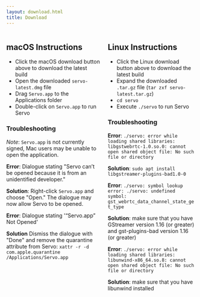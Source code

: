 ```yaml
---
layout: download.html
title: Download
---
```


<div class="columns">
  <div class="column">

## macOS Instructions

* Click the macOS download button above to download the latest build
* Open the downloaded `servo-latest.dmg` file
* Drag `Servo.app` to the Applications folder
* Double-click on `Servo.app` to run Servo

### Troubleshooting

*Note*: `Servo.app` is not currently signed, Mac users may be unable to open the application.

**Error**: Dialogue stating "Servo can’t be opened because it is from an unidentified developer."

**Solution**: Right-click `Servo.app` and choose "Open." The dialogue may now allow Servo to be opened.

**Error**: Dialogue stating '“Servo.app” Not Opened'

**Solution** Dismiss the dialogue with "Done" and remove the quarantine attribute from Servo: `xattr -r -d com.apple.quarantine /Applications/Servo.app`

  </div>
  <div class="column">

## Linux Instructions

* Click the Linux download button above to download the latest build
* Expand the downloaded `.tar.gz` file (`tar zxf servo-latest.tar.gz`)
* `cd servo`
* Execute `./servo` to run Servo

### Troubleshooting

**Error**: `./servo: error while loading shared libraries: libgstwebrtc-1.0.so.0: cannot open shared object file: No such file or directory`

**Solution**: `sudo apt install libgstreamer-plugins-bad1.0-0`

**Error**: `./servo: symbol lookup error: ./servo: undefined symbol: gst_webrtc_data_channel_state_get_type`

**Solution**: make sure that you have GStreamer version 1.16 (or greater) and gst-plugins-bad version 1.16 (or greater)

**Error**: `./servo: error while loading shared libraries: libunwind-x86_64.so.8: cannot open shared object file: No such file or directory`

**Solution**: make sure that you have libunwind installed

  </div>
</div>
